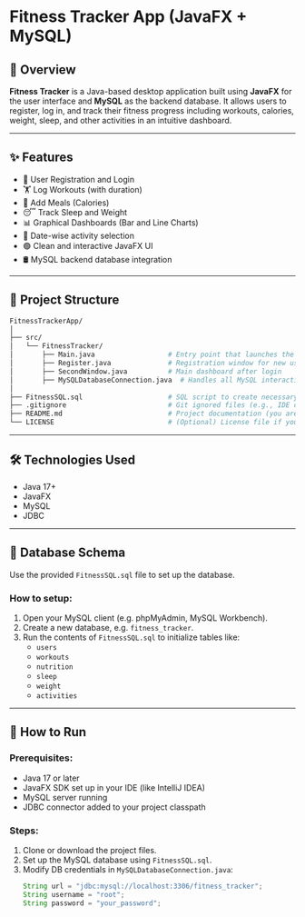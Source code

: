 # Fitness Tracker App (JavaFX + MySQL)

## 🚀 Overview

**Fitness Tracker** is a Java-based desktop application built using **JavaFX** for the user interface and **MySQL** as the backend database. It allows users to register, log in, and track their fitness progress including workouts, calories, weight, sleep, and other activities in an intuitive dashboard.

---

## ✨ Features

- 👤 User Registration and Login
- 🏋️ Log Workouts (with duration)
- 🍎 Add Meals (Calories)
- 😴 Track Sleep and Weight
- 📊 Graphical Dashboards (Bar and Line Charts)
- 📅 Date-wise activity selection
- 🟢 Clean and interactive JavaFX UI
- 🛢️ MySQL backend database integration

---

## 📁 Project Structure
```bash
FitnessTrackerApp/
│
├── src/
│   └── FitnessTracker/
│       ├── Main.java                  # Entry point that launches the JavaFX app
│       ├── Register.java              # Registration window for new users
│       ├── SecondWindow.java          # Main dashboard after login
│       ├── MySQLDatabaseConnection.java  # Handles all MySQL interactions
│
├── FitnessSQL.sql                     # SQL script to create necessary database & tables
├── .gitignore                         # Git ignored files (e.g., IDE config, logs)
├── README.md                          # Project documentation (you are here!)
└── LICENSE                            # (Optional) License file if you choose to add one
```

---

## 🛠️ Technologies Used

- Java 17+
- JavaFX
- MySQL
- JDBC

---

## 🧩 Database Schema

Use the provided `FitnessSQL.sql` file to set up the database.

### How to setup:

1. Open your MySQL client (e.g. phpMyAdmin, MySQL Workbench).
2. Create a new database, e.g. `fitness_tracker`.
3. Run the contents of `FitnessSQL.sql` to initialize tables like:
   - `users`
   - `workouts`
   - `nutrition`
   - `sleep`
   - `weight`
   - `activities`

---

## 🔧 How to Run

### Prerequisites:
- Java 17 or later
- JavaFX SDK set up in your IDE (like IntelliJ IDEA)
- MySQL server running
- JDBC connector added to your project classpath

### Steps:

1. Clone or download the project files.
2. Set up the MySQL database using `FitnessSQL.sql`.
3. Modify DB credentials in `MySQLDatabaseConnection.java`:
   ```java
   String url = "jdbc:mysql://localhost:3306/fitness_tracker";
   String username = "root";
   String password = "your_password";
